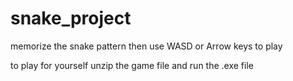 # snake_project
memorize the snake pattern 
then use WASD or Arrow keys to play

to play for yourself unzip the game file and run the .exe file
